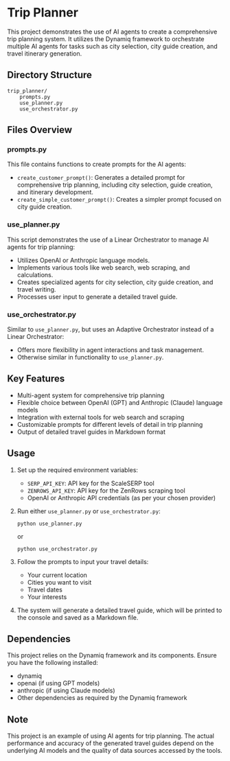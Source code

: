 # Trip Planner

This project demonstrates the use of AI agents to create a comprehensive trip planning system. It utilizes the Dynamiq framework to orchestrate multiple AI agents for tasks such as city selection, city guide creation, and travel itinerary generation.

## Directory Structure

```
trip_planner/
    prompts.py
    use_planner.py
    use_orchestrator.py
```

## Files Overview

### prompts.py

This file contains functions to create prompts for the AI agents:

- `create_customer_prompt()`: Generates a detailed prompt for comprehensive trip planning, including city selection, guide creation, and itinerary development.
- `create_simple_customer_prompt()`: Creates a simpler prompt focused on city guide creation.

### use_planner.py

This script demonstrates the use of a Linear Orchestrator to manage AI agents for trip planning:

- Utilizes OpenAI or Anthropic language models.
- Implements various tools like web search, web scraping, and calculations.
- Creates specialized agents for city selection, city guide creation, and travel writing.
- Processes user input to generate a detailed travel guide.

### use_orchestrator.py

Similar to `use_planner.py`, but uses an Adaptive Orchestrator instead of a Linear Orchestrator:

- Offers more flexibility in agent interactions and task management.
- Otherwise similar in functionality to `use_planner.py`.

## Key Features

- Multi-agent system for comprehensive trip planning
- Flexible choice between OpenAI (GPT) and Anthropic (Claude) language models
- Integration with external tools for web search and scraping
- Customizable prompts for different levels of detail in trip planning
- Output of detailed travel guides in Markdown format

## Usage

1. Set up the required environment variables:
   - `SERP_API_KEY`: API key for the ScaleSERP tool
   - `ZENROWS_API_KEY`: API key for the ZenRows scraping tool
   - OpenAI or Anthropic API credentials (as per your chosen provider)

2. Run either `use_planner.py` or `use_orchestrator.py`:
   ```
   python use_planner.py
   ```
   or
   ```
   python use_orchestrator.py
   ```

3. Follow the prompts to input your travel details:
   - Your current location
   - Cities you want to visit
   - Travel dates
   - Your interests

4. The system will generate a detailed travel guide, which will be printed to the console and saved as a Markdown file.

## Dependencies

This project relies on the Dynamiq framework and its components. Ensure you have the following installed:

- dynamiq
- openai (if using GPT models)
- anthropic (if using Claude models)
- Other dependencies as required by the Dynamiq framework

## Note

This project is an example of using AI agents for trip planning. The actual performance and accuracy of the generated travel guides depend on the underlying AI models and the quality of data sources accessed by the tools.
